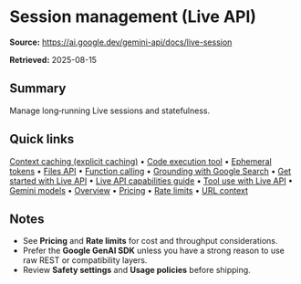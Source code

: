 # Session management (Live API)

**Source:** https://ai.google.dev/gemini-api/docs/live-session

**Retrieved:** 2025-08-15

## Summary
Manage long‑running Live sessions and statefulness.

## Quick links
[Context caching (explicit caching)](caching.md) • [Code execution tool](code-execution.md) • [Ephemeral tokens](ephemeral-tokens.md) • [Files API](files.md) • [Function calling](function-calling.md) • [Grounding with Google Search](google-search.md) • [Get started with Live API](live.md) • [Live API capabilities guide](live-guide.md) • [Tool use with Live API](live-tools.md) • [Gemini models](models.md) • [Overview](overview.md) • [Pricing](pricing.md) • [Rate limits](rate-limits.md) • [URL context](url-context.md)

## Notes
- See **Pricing** and **Rate limits** for cost and throughput considerations.
- Prefer the **Google GenAI SDK** unless you have a strong reason to use raw REST or compatibility layers.
- Review **Safety settings** and **Usage policies** before shipping.
